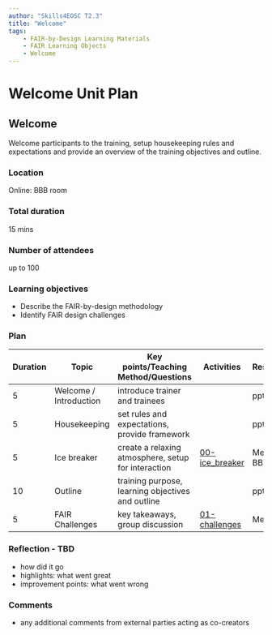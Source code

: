 ```yaml
---
author: "Skills4EOSC T2.3"
title: "Welcome"
tags: 
    - FAIR-by-Design Learning Materials
    - FAIR Learning Objects
    - Welcome
---
```


# Welcome Unit Plan

## Welcome

Welcome participants to the training, setup housekeeping rules and expectations and provide an overview of the training objectives and outline.

### Location
Online: BBB room

### Total duration
15 mins

### Number of attendees
up to 100

### Learning objectives
- Describe the FAIR-by-design methodology
- Identify FAIR design challenges

### Plan
| Duration | Topic                  | Key points/Teaching Method/Questions                                   | Activities               | Resources                  |
|----------|------------------------|------------------------------------------------------------------------|--------------------------|----------------------------|
| 5        | Welcome / Introduction | introduce trainer and trainees                                         |                          | pptx                       |
| 5        | Housekeeping           | set rules and expectations, provide framework                          |                          | pptx                       |
| 5        | Ice breaker            | create a relaxing atmosphere, setup for interaction                    | [00-ice_breaker](./Activities/00-ice_breaker.md)           | Menti + BBB quiz           |
| 10       | Outline                | training purpose, learning objectives and outline                      |                          | pptx                       |
| 5        | FAIR Challenges        | key takeaways, group discussion                                        | [01-challenges](./Activities/01-challenges.md)            | Menti                      |


### Reflection - TBD
- how did it go
- highlights: what went great
- improvement points: what went wrong

### Comments
- any additional comments from external parties acting as co-creators